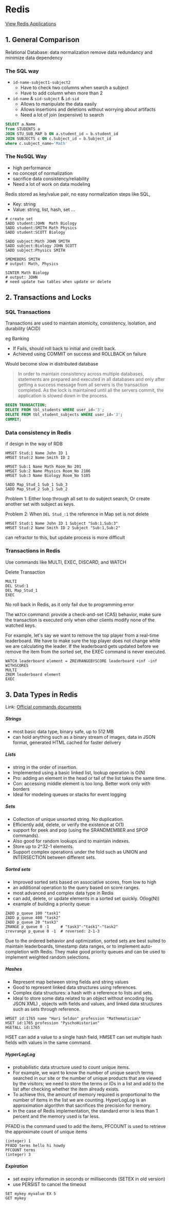 # Redis

[View Redis Applications](#/DataScience/Database/RedisApplication.md)

## 1. General Comparison

Relational Database: data normalization
remove data redundancy and minimize data dependency

### The SQL way

- `id-name-subject1-subject2`
    + Have to check two columns when search a subject
    + Have to add column when more than 2
- `id-name` & `sid-subject` & `id-sid`
    + Allows to manipulate the data easily
    + Allows insertions and deletions without worrying about artifacts
    + Need a lot of join (expensive) to search

```sql
SELECT a.Name 
from STUDENTS a 
JOIN STU_SUB_MAP b ON a.student_id = b.student_id 
JOIN SUBJECTS c ON c.Subject_id = b.Subject_id 
where c.subject_name='Math'
```

### The NoSQL Way

- high performance
- no concept of normalization
- sacrifice data consistency/reliability
- Need a lot of work on data modeling

Redis stored as key/value pair, no easy normalization steps like SQL,
- Key: string
- Value: string, list, hash, set ...

```
# create set
SADD student:JOHN  Math Biology
SADD student:SMITH Math Physics
SADD student:SCOTT Biology

SADD subject:Math JOHN SMITH
SADD subject:Biology JOHN SCOTT
SADD subject:Physics SMITH

SMEMEBERS SMITH
# output: Math, Physics

SINTER Math Biology
# output: JOHN
# need update two tables when update or delete
```


## 2. Transactions and Locks

### SQL Transactions

Transactions are used to maintain atomicity, consistency, isolation, and durability (ACID)

eg Banking
- If Fails, should roll back to initial and credit back.
- Achieved using COMMIT on success and ROLLBACK on failure

Would become slow in distributed database
> In order to maintain consistency across multiple databases, statements are prepared and executed in all databases and only after getting a success message from all servers is the transaction completed. As the lock is maintained until all the servers commit, the application is slowed down in the process.

```sql
BEGIN TRANSACTION;
DELETE FROM tbl_students WHERE user_id='3';
DELETE FROM tbl_student_subjects WHERE user_id='3';
COMMIT;
```

### Data consistency in Redis

if design in the way of RDB

```
HMSET Stud:1 Name John ID 1 
HMSET Stud:2 Name Smith ID 2

HMSET Sub:1 Name Math Room_No 201
HMSET Sub:2 Name Physics Room_No 2106
HMSET Sub:3 Name Biology Room_No 5105

SADD Map_Stud_1 Sub_1 Sub_3
SADD Map_Stud_2 Sub_1 Sub_2
```

Problem 1:
Either loop through all set to do subject search,
Or create another set with subject as keys.

Problem 2:
When `DEL Stud_:1` the reference in Map set is not delete

```
HMSET Stud:1 Name John ID 1 Subject "Sub:1,Sub:3"
HMSET Stud:2 Name Smith ID 2 Subject "Sub:1,Sub:2"
```

can refractor to this, but update process is more difficult


### Transactions in Redis
Use commands like MULTI, EXEC, DISCARD, and WATCH

Delete Transaction
```
MULTI
DEL Stud:1
DEL Map_Stud_1
EXEC
```

No roll back in Redis, as it only fail due to programming error

The `WATCH` command: provide a check-and-set (CAS) behavior, make sure the transaction is executed only when other clients modify none of the watched keys. 

For example, let's say we want to remove the top player from a real-time leaderboard. We have to make sure the top player does not change while we are calculating the leader. If the leaderboard gets updated before we remove the item from the sorted set, the EXEC command is never executed.

```
WATCH leaderboard element = ZREVRANGEBYSCORE leaderboard +inf -inf WITHSCORES
MULTI
ZREM leaderboard element
EXEC
```

## 3. Data Types in Redis

Link: [Official commands documents](http://redis.io/commands)

##### Strings
- most basic data type, binary safe, up to 512 MB
- can hold anything such as a binary stream of images, data in JSON format, generated HTML cached for faster delivery

##### Lists
- string in the order of insertion. 
- Implemented using a basic linked list, lookup operation is O(N)
- Pro: adding an element in the head or tail of the list takes the same time. 
- Con: accessing middle element is too long. Better work only with borders
- Ideal for modeling queues or stacks for event logging

##### Sets
- Collection of unique unsorted string. No duplication. 
- Efficiently add, delete, or verify the existence at O(1)
- support for peek and pop  (using the SRANDMEMBER and SPOP commands). 
- Also good for random lookups and to maintain indexes.
- Store up to 2^32-1 elements.
- Support complex operations under the fold such as UNION and INTERSECTION between different sets.

##### Sorted sets
- Improved sorted sets based on associative scores, from low to high
- an additional operation to the query based on score ranges. 
- most advanced and complex data type in Redis
- can add, delete, or update elements in a sorted set quickly.  O(log(N))
- example of building a priority queue:

```
ZADD p_queue 100 "task1"
ZADD p_queue 400 "task2"
ZADD p_queue 20 "task3"
ZRANGE p_queue 0 -1     # "task3"-"task1"-"task2"
zrevrange p_queue 0 -1  # reversed: 2-1-3
```

Due to the ordered behavior and optimization, sorted sets are best suited to maintain leaderboards, timestamp data ranges, or to implement auto-completion with Redis. They make good priority queues and can be used to implement weighted random selections.

##### Hashes
- Represent map between string fields and string values
- Good to represent linked data structures using references.
- Complex data structures: a hash with a reference to lists and sets.
- Ideal to store some data related to an object without encoding (eg. JSON XML) , objects with fields and values, and linked data structures such as sets through reference.

```
HMSET id:1765 name "Hari Seldon" profession "Mathematician" 
HSET id:1765 profession "PyschoHistorian"
HGETALL id:1765
```

HSET can add a value to a single hash field,
HMSET can set multiple hash fields with values in the same command.

##### HyperLogLog
- probabilistic data structure used to count unique items. 
- For example, we want to know the number of unique search terms searched in our site or the number of unique products that are viewed by the visitors; we need to store the terms or IDs in a list and add to the list after checking whether the item already exists. 
- To achieve this, the amount of memory required is proportional to the number of items in the list we are counting. HyperLogLog is an approximation algorithm that sacrifices the precision for memory. 
- In the case of Redis implementation, the standard error is less than 1 percent and the memory used is far less.

PFADD is the command used to add the items,
PFCOUNT is used to retrieve the approximate count of unique items
```
(integer) 1
PFADD terms hello hi howdy
PFCOUNT terms
(integer) 3
```


##### Expiration
- set expiry information in seconds or milliseconds (SETEX in old version)
- use PERSIST to cancel the timeout
```
SET mykey myvalue EX 5
GET mykey
```

